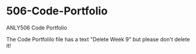 # 506-Code-Portfolio
ANLY506 Code Portfolio

The Code Portfolilo file has a text "Delete Week 9" but please don't delete it!
